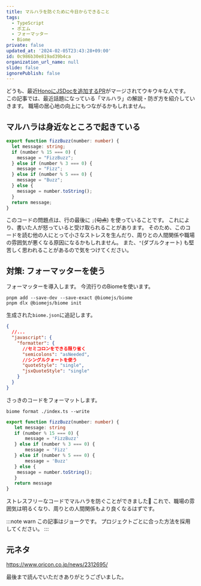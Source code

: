 ```yaml
---
title: マルハラを防ぐために今日からできること
tags:
  - TypeScript
  - ポエム
  - フォーマッター
  - Biome
private: false
updated_at: '2024-02-05T23:43:28+09:00'
id: 0c986b30e819ad39b4ca
organization_url_name: null
slide: false
ignorePublish: false
---
```

どうも、最近[HonoにJSDocを追加するPR](https://github.com/honojs/hono/pull/1916)がマージされてウキウキな人です。
この記事では、最近話題になっている「マルハラ」の解説・防ぎ方を紹介していきます。
職場の居心地の向上にもつながるかもしれません。

## マルハラは身近なところで起きている
```ts:maruhara.ts
export function fizzBuzz(number: number) {
  let message: string;
  if (number % 15 === 0) {
    message = "FizzBuzz";
  } else if (number % 3 === 0) {
    message = "Fizz";
  } else if (number % 5 === 0) {
    message = "Buzz";
  } else {
    message = number.toString();
  }
  return message;
}
```
このコードの問題点は、行の最後に `;`(~~句点~~) を使っていることです。
これにより、書いた人が怒っていると受け取られることがあります。
そのため、このコードを読む他の人にとって小さなストレスを生んだり、周りとの人間関係や職場の雰囲気が悪くなる原因になるかもしれません。
また、`"`(ダブルクォート) も堅苦しく思われることがあるので気をつけてください。


## 対策: フォーマッターを使う
フォーマッターを導入します。
今流行りのBiomeを使います。
```shell
pnpm add --save-dev --save-exact @biomejs/biome
pnpm dlx @biomejs/biome init
```
生成された`biome.json`に追記します。
```json-doc:biome.json
{
  //...
  "javascript": {
    "formatter": {
      //セミコロンをできる限り省く
      "semicolons": "asNeeded",
      //シングルクォートを使う
      "quoteStyle": "single",
      "jsxQuoteStyle": "single"
    }
  }
}
 ```
 さっきのコードをフォーマットします。
 ```shell
 biome format ./index.ts --write
 ```
 ```ts:index.ts
 export function fizzBuzz(number: number) {
	let message: string
	if (number % 15 === 0) {
		message = 'FizzBuzz'
	} else if (number % 3 === 0) {
		message = 'Fizz'
	} else if (number % 5 === 0) {
		message = 'Buzz'
	} else {
     message = number.toString();
    }
	return message
}
 ```
ストレスフリーなコードでマルハラを防ぐことができました🥳
 これで、職場の雰囲気は明るくなり、周りとの人間関係もより良くなるはずです。

 
:::note warn
この記事はジョークです。
プロジェクトごとに合った方法を採用してください。
:::

## 元ネタ
https://www.oricon.co.jp/news/2312695/

最後まで読んでいただきありがとうございました。
